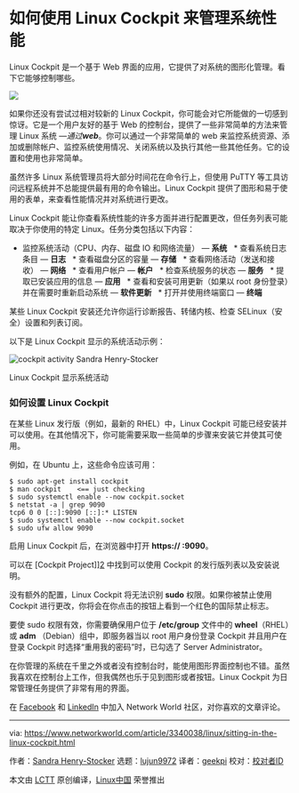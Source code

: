 [#]: collector: (lujun9972)
[#]: translator: (geekpi)
[#]: reviewer: ( )
[#]: publisher: ( )
[#]: url: ( )
[#]: subject: (How to use Linux Cockpit to manage system performance)
[#]: via: (https://www.networkworld.com/article/3340038/linux/sitting-in-the-linux-cockpit.html)
[#]: author: (Sandra Henry-Stocker https://www.networkworld.com/author/Sandra-Henry_Stocker/)

如何使用 Linux Cockpit 来管理系统性能
======

Linux Cockpit 是一个基于 Web 界面的应用，它提供了对系统的图形化管理。看下它能够控制哪些。

![](https://images.idgesg.net/images/article/2019/02/cockpit_airline_airplane_control_pilot-by-southerlycourse-getty-100787904-large.jpg)

如果你还没有尝试过相对较新的 Linux Cockpit，你可能会对它所能做的一切感到惊讶。它是一个用户友好的基于 Web 的控制台，提供了一些非常简单的方法来管理 Linux 系统 —_通过**web**_。你可以通过一个非常简单的 web 来监控系统资源、添加或删除帐户、监控系统使用情况、关闭系统以及执行其他一些其他任务。它的设置和使用也非常简单。

虽然许多 Linux 系统管理员将大部分时间花在命令行上，但使用 PuTTY 等工具访问远程系统并不总能提供最有用的命令输出。Linux Cockpit 提供了图形和易于使用的表单，来查看性能情况并对系统进行更改。

Linux Cockpit 能让你查看系统性能的许多方面并进行配置更改，但任务列表可能取决于你使用的特定 Linux。任务分类包括以下内容：

  * 监控系统活动（CPU、内存、磁盘 IO 和网络流量） — **系统**
  * 查看系统日志条目 —  **日志**
  * 查看磁盘分区的容量 —  **存储**
  * 查看网络活动（发送和接收） —  **网络**
  * 查看用户帐户 —  **帐户**
  * 检查系统服务的状态 —  **服务**
  * 提取已安装应用的信息 —  **应用**
  * 查看和安装可用更新（如果以 root 身份登录）并在需要时重新启动系统 —  **软件更新**
  * 打开并使用终端窗口 —  **终端**



某些 Linux Cockpit 安装还允许你运行诊断报告、转储内核、检查 SELinux（安全）设置和列表订阅。

以下是 Linux Cockpit 显示的系统活动示例：

![cockpit activity][1] Sandra Henry-Stocker

Linux Cockpit 显示系统活动

### 如何设置 Linux Cockpit

在某些 Linux 发行版（例如，最新的 RHEL）中，Linux Cockpit 可能已经安装并可以使用。在其他情况下，你可能需要采取一些简单的步骤来安装它并使其可使用。

例如，在 Ubuntu 上，这些命令应该可用：

```
$ sudo apt-get install cockpit
$ man cockpit    <== just checking
$ sudo systemctl enable --now cockpit.socket
$ netstat -a | grep 9090
tcp6 0 0 [::]:9090 [::]:* LISTEN
$ sudo systemctl enable --now cockpit.socket
$ sudo ufw allow 9090
```

启用 Linux Cockpit 后，在浏览器中打开 **https:// <system-name-or-IP>:9090**。

可以在 [Cockpit Project]][2] 中找到可以使用 Cockpit 的发行版列表以及安装说明。

没有额外的配置，Linux Cockpit 将无法识别 **sudo** 权限。如果你被禁止使用 Cockpit 进行更改，你将会在你点击的按钮上看到一个红色的国际禁止标志。

要使 sudo 权限有效，你需要确保用户位于 **/etc/group** 文件中的 **wheel**（RHEL）或 **adm** （Debian）组中，即服务器当以 root 用户身份登录 Cockpit 并且用户在登录 Cockpit 时选择“重用我的密码”时，已勾选了 Server Administrator。

在你管理的系统在千里之外或者没有控制台时，能使用图形界面控制也不错。虽然我喜欢在控制台上工作，但我偶然也乐于见到图形或者按钮。Linux Cockpit 为日常管理任务提供了非常有用的界面。

在 [Facebook][3] 和 [LinkedIn][4] 中加入 Network World 社区，对你喜欢的文章评论。

--------------------------------------------------------------------------------

via: https://www.networkworld.com/article/3340038/linux/sitting-in-the-linux-cockpit.html

作者：[Sandra Henry-Stocker][a]
选题：[lujun9972][b]
译者：[geekpi](https://github.com/geekpi)
校对：[校对者ID](https://github.com/校对者ID)

本文由 [LCTT](https://github.com/LCTT/TranslateProject) 原创编译，[Linux中国](https://linux.cn/) 荣誉推出

[a]: https://www.networkworld.com/author/Sandra-Henry_Stocker/
[b]: https://github.com/lujun9972
[1]: https://images.idgesg.net/images/article/2019/02/cockpit-activity-100787994-large.jpg
[2]: https://cockpit-project.org/running.html
[3]: https://www.facebook.com/NetworkWorld/
[4]: https://www.linkedin.com/company/network-world

